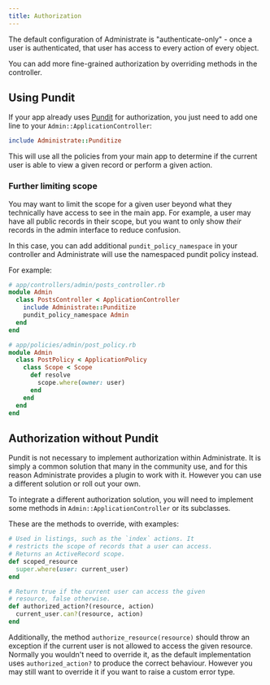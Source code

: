 ```yaml
---
title: Authorization
---
```


The default configuration of Administrate is "authenticate-only" - once a
user is authenticated, that user has access to every action of every object.

You can add more fine-grained authorization by overriding methods in the
controller.

## Using Pundit

If your app already uses [Pundit](https://github.com/elabs/pundit) for
authorization, you just need to add one line to your
`Admin::ApplicationController`:

```ruby
include Administrate::Punditize
```

This will use all the policies from your main app to determine if the
current user is able to view a given record or perform a given action.

### Further limiting scope

You may want to limit the scope for a given user beyond what they
technically have access to see in the main app. For example, a user may
have all public records in their scope, but you want to only show *their*
records in the admin interface to reduce confusion.

In this case, you can add additional `pundit_policy_namespace` in your controller
and Administrate will use the namespaced pundit policy instead.

For example:

```ruby
# app/controllers/admin/posts_controller.rb
module Admin
  class PostsController < ApplicationController
    include Administrate::Punditize
    pundit_policy_namespace Admin
  end
end

# app/policies/admin/post_policy.rb
module Admin
  class PostPolicy < ApplicationPolicy
    class Scope < Scope
      def resolve
        scope.where(owner: user)
      end
    end
  end
end
```

## Authorization without Pundit

Pundit is not necessary to implement authorization within Administrate. It is
simply a common solution that many in the community use, and for this reason
Administrate provides a plugin to work with it. However you can use a different
solution or roll out your own.

To integrate a different authorization solution, you will need to
implement some methods in `Admin::ApplicationController`
or its subclasses.

These are the methods to override, with examples:

```ruby
# Used in listings, such as the `index` actions. It
# restricts the scope of records that a user can access.
# Returns an ActiveRecord scope.
def scoped_resource
  super.where(user: current_user)
end

# Return true if the current user can access the given
# resource, false otherwise.
def authorized_action?(resource, action)
  current_user.can?(resource, action)
end
```

Additionally, the method `authorize_resource(resource)`
should throw an exception if the current user is not
allowed to access the given resource. Normally
you wouldn't need to override it, as the default
implementation uses `authorized_action?` to produce the
correct behaviour. However you may still want to override it
if you want to raise a custom error type.
